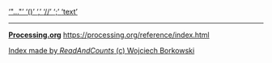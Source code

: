 [ ‘"..."’ ](https://openjdk.java.net/jeps/326)	[ ‘()’ ](https://processing.org/reference/parentheses.html)	[ ‘,’ ](https://processing.org/reference/comma.html)	[ ‘//’ ](https://processing.org/reference/comment.html)	[ ‘;’ ](https://processing.org/reference/semicolon.html)	[ ‘text’ ](https://processing.org/reference/text_.html)	


----
[__Processing.org__](http://Processing.org/) <https://processing.org/reference/index.html>


[Index made by _ReadAndCounts_ (c) Wojciech Borkowski](https://github.com/borkowsk/bookProcessingEN/tree/main/33_extensions/readandcounts)


